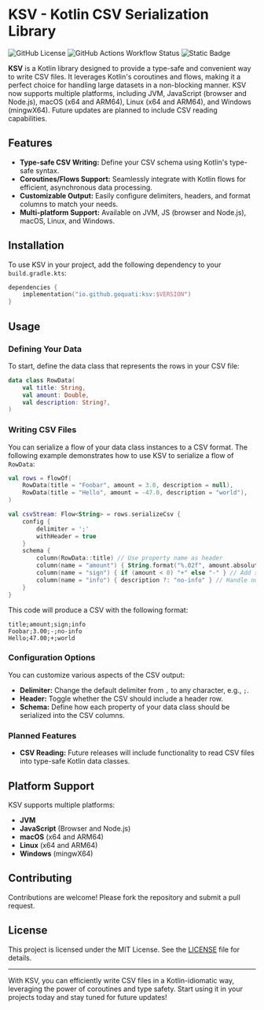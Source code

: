 # KSV - Kotlin CSV Serialization Library

![GitHub License](https://img.shields.io/github/license/goquati/ksv)
![GitHub Actions Workflow Status](https://img.shields.io/github/actions/workflow/status/goquati/ksv/check.yml)
![Static Badge](https://img.shields.io/badge/coverage-100%25-success)

**KSV** is a Kotlin library designed to provide a type-safe and convenient way to write CSV files. It leverages Kotlin's coroutines and flows, making it a perfect choice for handling large datasets in a non-blocking manner. KSV now supports multiple platforms, including JVM, JavaScript (browser and Node.js), macOS (x64 and ARM64), Linux (x64 and ARM64), and Windows (mingwX64). Future updates are planned to include CSV reading capabilities.

## Features

- **Type-safe CSV Writing:** Define your CSV schema using Kotlin's type-safe syntax.
- **Coroutines/Flows Support:** Seamlessly integrate with Kotlin flows for efficient, asynchronous data processing.
- **Customizable Output:** Easily configure delimiters, headers, and format columns to match your needs.
- **Multi-platform Support:** Available on JVM, JS (browser and Node.js), macOS, Linux, and Windows.

## Installation

To use KSV in your project, add the following dependency to your `build.gradle.kts`:

```kotlin
dependencies {
    implementation("io.github.goquati:ksv:$VERSION")
}
```

## Usage

### Defining Your Data

To start, define the data class that represents the rows in your CSV file:

```kotlin
data class RowData(
    val title: String,
    val amount: Double,
    val description: String?,
)
```

### Writing CSV Files

You can serialize a flow of your data class instances to a CSV format. The following example demonstrates how to use KSV to serialize a flow of `RowData`:

```kotlin
val rows = flowOf(
    RowData(title = "Foobar", amount = 3.0, description = null),
    RowData(title = "Hello", amount = -47.0, description = "world"),
)

val csvStream: Flow<String> = rows.serializeCsv {
    config {
        delimiter = ';'
        withHeader = true
    }
    schema {
        column(RowData::title) // Use property name as header
        column(name = "amount") { String.format("%.02f", amount.absoluteValue) } // Format amount with 2 decimals
        column(name = "sign") { if (amount < 0) "+" else "-" } // Add sign column based on amount
        column(name = "info") { description ?: "no-info" } // Handle null description
    }
}
```

This code will produce a CSV with the following format:

```csv
title;amount;sign;info
Foobar;3.00;-;no-info
Hello;47.00;+;world
```

### Configuration Options

You can customize various aspects of the CSV output:

- **Delimiter:** Change the default delimiter from `,` to any character, e.g., `;`.
- **Header:** Toggle whether the CSV should include a header row.
- **Schema:** Define how each property of your data class should be serialized into the CSV columns.

### Planned Features

- **CSV Reading:** Future releases will include functionality to read CSV files into type-safe Kotlin data classes.

## Platform Support

KSV supports multiple platforms:

- **JVM**
- **JavaScript** (Browser and Node.js)
- **macOS** (x64 and ARM64)
- **Linux** (x64 and ARM64)
- **Windows** (mingwX64)

## Contributing

Contributions are welcome! Please fork the repository and submit a pull request.

## License

This project is licensed under the MIT License. See the [LICENSE](LICENSE) file for details.

---

With KSV, you can efficiently write CSV files in a Kotlin-idiomatic way, leveraging the power of coroutines and type safety. Start using it in your projects today and stay tuned for future updates!
